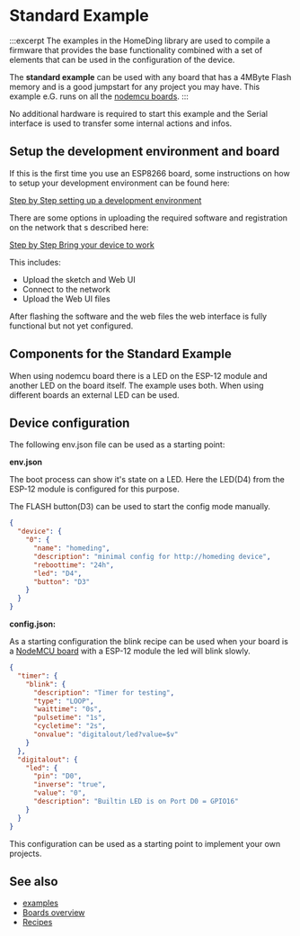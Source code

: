 # Standard Example

:::excerpt
The examples in the HomeDing library are used to compile a firmware that provides the base functionality
combined with a set of elements that can be used in the configuration of the device.

The **standard example** can be used with any board that has a 4MByte Flash memory and is a good jumpstart for any project you may have.
This example e.G. runs on all the [nodemcu boards](/boards/nodemcu.md).
:::

No additional hardware is required to start this example and the Serial interface is used to transfer some internal actions and infos.


## Setup the development environment and board

If this is the first time you use an ESP8266 board, some instructions on how to setup your development environment can be found here:

[Step by Step setting up a development environment](/stepsarduino.md)

There are some options in uploading the required software and registration on the network that s described here:

[Step by Step Bring your device to work](/stepsnewdevice.md)

This includes: 

* Upload the sketch and Web UI
* Connect to the network
* Upload the Web UI files

After flashing the software and the web files the web interface is fully functional but not yet configured.


## Components for the Standard Example

When using nodemcu board there is a LED on the ESP-12 module and another LED on the board itself. The example uses both. When using different boards an external LED can be used.


## Device configuration

The following env.json file can be used as a starting point:

**env.json**

The boot process can show it's state on a LED. Here the LED(D4) from the ESP-12 module is configured for this purpose.

The FLASH button(D3) can be used to start the config mode manually.

```JSON
{
  "device": {
    "0": {
      "name": "homeding",
      "description": "minimal config for http://homeding device",
      "reboottime": "24h",
      "led": "D4",
      "button": "D3"
    }
  }
}
```

**config.json:**

As a starting configuration the blink recipe can be used when your board is a
[NodeMCU board](/boards/nodemcu.md) with a ESP-12 module the led will blink slowly.

```JSON
{
  "timer": {
    "blink": {
      "description": "Timer for testing",
      "type": "LOOP",
      "waittime": "0s",
      "pulsetime": "1s",
      "cycletime": "2s",
      "onvalue": "digitalout/led?value=$v"
    }
  },
  "digitalout": {
    "led": {
      "pin": "D0",
      "inverse": "true",
      "value": "0",
      "description": "Builtin LED is on Port D0 = GPIO16"
    }
  }
}
```

This configuration can be used as a starting point to implement your own projects.

## See also

* [examples](/examples/index.md)
* [Boards overview](/boards.md)
* [Recipes](/recipes/index.md)
